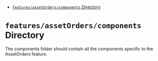 <!-- START doctoc generated TOC please keep comment here to allow auto update -->
<!-- DON'T EDIT THIS SECTION, INSTEAD RE-RUN doctoc TO UPDATE -->

- [`features/assetOrders/components` Directory](#featuresassetorderscomponents-directory)

<!-- END doctoc generated TOC please keep comment here to allow auto update -->

# `features/assetOrders/components` Directory

The components folder should contain all the components specific to the AssetOrders feature.
